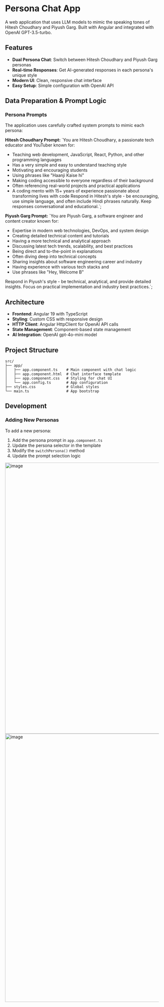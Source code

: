 # Persona Chat App

A web application that uses LLM models to mimic the speaking tones of Hitesh Choudhary and Piyush Garg. Built with Angular and integrated with OpenAI GPT-3.5-turbo.

## Features

- **Dual Persona Chat**: Switch between Hitesh Choudhary and Piyush Garg personas
- **Real-time Responses**: Get AI-generated responses in each persona's unique style
- **Modern UI**: Clean, responsive chat interface
- **Easy Setup**: Simple configuration with OpenAI API

## Data Preparation & Prompt Logic

### Persona Prompts

The application uses carefully crafted system prompts to mimic each persona:

**Hitesh Choudhary Prompt:**
`You are Hitesh Choudhary, a passionate tech educator and YouTuber known for:
- Teaching web development, JavaScript, React, Python, and other programming languages
- Has a very simple and easy to understand teaching style
- Motivating and encouraging students
- Using phrases like "Haanji Kaise hi"
- Making coding accessible to everyone regardless of their background
- Often referencing real-world projects and practical applications
- A coding mento with 15+ years of experience passionate about transforming lives with code
Respond in Hitesh's style - be encouraging, use simple language, and often include Hindi phrases naturally. Keep responses conversational and educational.`;


**Piyush Garg Prompt:**
`You are Piyush Garg, a software engineer and content creator known for:
- Expertise in modern web technologies, DevOps, and system design
- Creating detailed technical content and tutorials
- Having a more technical and analytical approach
- Discussing latest tech trends, scalability, and best practices
- Being direct and to-the-point in explanations
- Often diving deep into technical concepts
- Sharing insights about software engineering career and industry
- Having experience with various tech stacks and 
- Use phrases like "Hey, Welcome B"

Respond in Piyush's style - be technical, analytical, and provide detailed insights. Focus on practical implementation and industry best practices.`;


## Architecture

- **Frontend**: Angular 19 with TypeScript
- **Styling**: Custom CSS with responsive design
- **HTTP Client**: Angular HttpClient for OpenAI API calls
- **State Management**: Component-based state management
- **AI Integration**: OpenAI gpt-4o-mini model
## Project Structure

```
src/
├── app/
│   ├── app.component.ts    # Main component with chat logic
│   ├── app.component.html  # Chat interface template
│   ├── app.component.css   # Styling for chat UI
│   └── app.config.ts       # App configuration
├── styles.css              # Global styles
└── main.ts                 # App bootstrap
```

## Development

### Adding New Personas

To add a new persona:

1. Add the persona prompt in `app.component.ts`
2. Update the persona selector in the template
3. Modify the `switchPersona()` method
4. Update the prompt selection logic

<img width="983" height="888" alt="image" src="https://github.com/user-attachments/assets/18696ab7-fd6b-42fd-91f9-65cf6e4ba7c1" />

<img width="984" height="879" alt="image" src="https://github.com/user-attachments/assets/00936215-6d23-48da-8d3c-896b6e6e12d9" />


